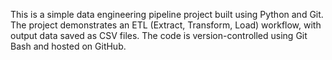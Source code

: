This is a simple data engineering pipeline project built using Python and Git.
The project demonstrates an ETL (Extract, Transform, Load) workflow, with output data saved as CSV files.
The code is version-controlled using Git Bash and hosted on GitHub.